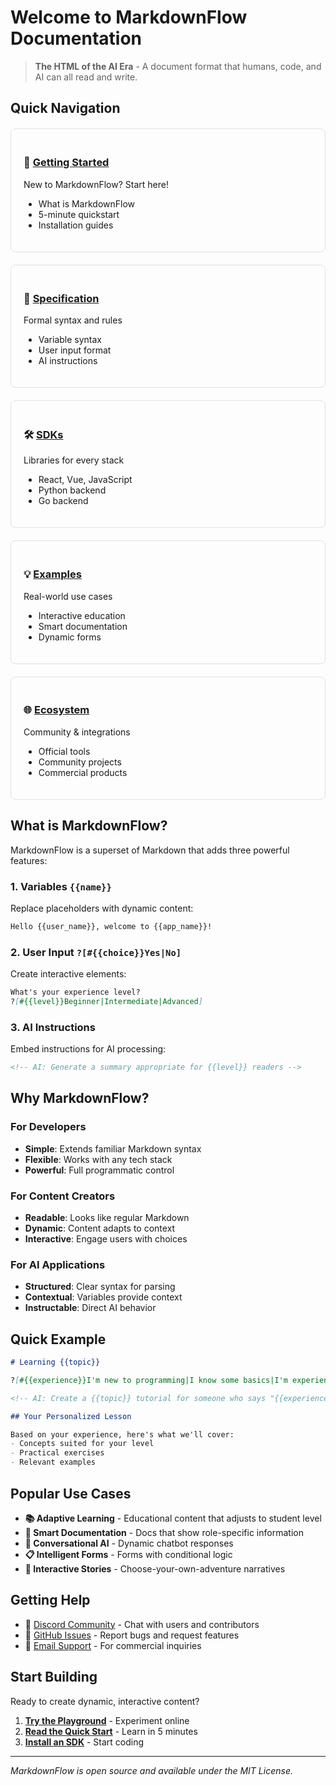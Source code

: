 # Welcome to MarkdownFlow Documentation

> **The HTML of the AI Era** - A document format that humans, code, and AI can all read and write.

## Quick Navigation

<div style="display: grid; grid-template-columns: repeat(auto-fit, minmax(250px, 1fr)); gap: 20px; margin: 20px 0;">

<div style="border: 1px solid #e0e0e0; padding: 20px; border-radius: 8px;">

### 🚀 [Getting Started](getting-started/index.md)
New to MarkdownFlow? Start here!
- What is MarkdownFlow
- 5-minute quickstart
- Installation guides

</div>

<div style="border: 1px solid #e0e0e0; padding: 20px; border-radius: 8px;">

### 📖 [Specification](specification/index.md)
Formal syntax and rules
- Variable syntax
- User input format
- AI instructions

</div>

<div style="border: 1px solid #e0e0e0; padding: 20px; border-radius: 8px;">

### 🛠️ [SDKs](sdks/index.md)
Libraries for every stack
- React, Vue, JavaScript
- Python backend
- Go backend

</div>

<div style="border: 1px solid #e0e0e0; padding: 20px; border-radius: 8px;">

### 💡 [Examples](examples/index.md)
Real-world use cases
- Interactive education
- Smart documentation
- Dynamic forms

</div>

<div style="border: 1px solid #e0e0e0; padding: 20px; border-radius: 8px;">

### 🌐 [Ecosystem](ecosystem/index.md)
Community & integrations
- Official tools
- Community projects
- Commercial products

</div>

</div>

## What is MarkdownFlow?

MarkdownFlow is a superset of Markdown that adds three powerful features:

### 1. Variables `{{name}}`
Replace placeholders with dynamic content:
```markdown
Hello {{user_name}}, welcome to {{app_name}}!
```

### 2. User Input `?[#{{choice}}Yes|No]`
Create interactive elements:
```markdown
What's your experience level?
?[#{{level}}Beginner|Intermediate|Advanced]
```

### 3. AI Instructions
Embed instructions for AI processing:
```markdown
<!-- AI: Generate a summary appropriate for {{level}} readers -->
```

## Why MarkdownFlow?

### For Developers
- **Simple**: Extends familiar Markdown syntax
- **Flexible**: Works with any tech stack
- **Powerful**: Full programmatic control

### For Content Creators
- **Readable**: Looks like regular Markdown
- **Dynamic**: Content adapts to context
- **Interactive**: Engage users with choices

### For AI Applications
- **Structured**: Clear syntax for parsing
- **Contextual**: Variables provide context
- **Instructable**: Direct AI behavior

## Quick Example

```markdown
# Learning {{topic}}

?[#{{experience}}I'm new to programming|I know some basics|I'm experienced]

<!-- AI: Create a {{topic}} tutorial for someone who says "{{experience}}" -->

## Your Personalized Lesson

Based on your experience, here's what we'll cover:
- Concepts suited for your level
- Practical exercises
- Relevant examples
```

## Popular Use Cases

- **📚 Adaptive Learning** - Educational content that adjusts to student level
- **📝 Smart Documentation** - Docs that show role-specific information  
- **💬 Conversational AI** - Dynamic chatbot responses
- **📋 Intelligent Forms** - Forms with conditional logic
- **📖 Interactive Stories** - Choose-your-own-adventure narratives

## Getting Help

- 💬 [Discord Community](https://discord.gg/markdown-flow) - Chat with users and contributors
- 🐛 [GitHub Issues](https://github.com/ai-shifu/markdown-flow/issues) - Report bugs and request features
- 📧 [Email Support](mailto:support@markdownflow.ai) - For commercial inquiries

## Start Building

Ready to create dynamic, interactive content?

1. **[Try the Playground](https://markdownflow.streamlit.app)** - Experiment online
2. **[Read the Quick Start](getting-started/quickstart.md)** - Learn in 5 minutes
3. **[Install an SDK](sdks/index.md)** - Start coding

---

*MarkdownFlow is open source and available under the MIT License.*